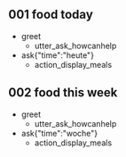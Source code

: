 ## 001 food today
* greet
  - utter_ask_howcanhelp
* ask{"time":"heute"}
  - action_display_meals

## 002 food this week
* greet
  - utter_ask_howcanhelp
* ask{"time":"woche"}
  - action_display_meals